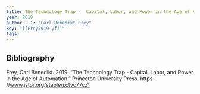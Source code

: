 ```yaml
---
title: The Technology Trap -  Capital, Labor, and Power in the Age of Automation
year: 2019
author - 1: "Carl Benedikt Frey"
key: "[[Frey2019-yf]]"
tags:
---
```


## Bibliography
Frey, Carl Benedikt. 2019. “The Technology Trap -  Capital, Labor, and Power in the Age of Automation.” Princeton University Press. https - //www.jstor.org/stable/j.ctvc77cz1